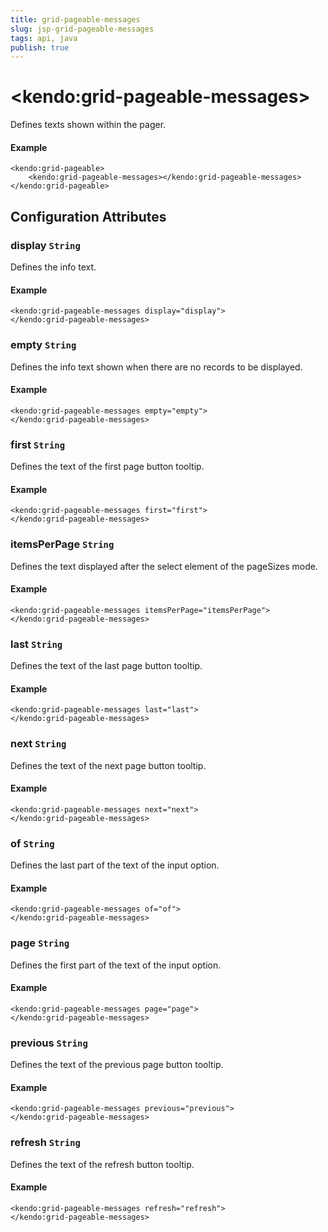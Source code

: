 ```yaml
---
title: grid-pageable-messages
slug: jsp-grid-pageable-messages
tags: api, java
publish: true
---
```


# \<kendo:grid-pageable-messages\>

Defines texts shown within the pager.

#### Example
    <kendo:grid-pageable>
        <kendo:grid-pageable-messages></kendo:grid-pageable-messages>
    </kendo:grid-pageable>

## Configuration Attributes

### display `String`

Defines the info text.

#### Example
    <kendo:grid-pageable-messages display="display">
    </kendo:grid-pageable-messages>

### empty `String`

Defines the info text shown when there are no records to be displayed.

#### Example
    <kendo:grid-pageable-messages empty="empty">
    </kendo:grid-pageable-messages>

### first `String`

Defines the text of the first page button tooltip.

#### Example
    <kendo:grid-pageable-messages first="first">
    </kendo:grid-pageable-messages>

### itemsPerPage `String`

Defines the text displayed after the select element of the pageSizes mode.

#### Example
    <kendo:grid-pageable-messages itemsPerPage="itemsPerPage">
    </kendo:grid-pageable-messages>

### last `String`

Defines the text of the last page button tooltip.

#### Example
    <kendo:grid-pageable-messages last="last">
    </kendo:grid-pageable-messages>

### next `String`

Defines the text of the next page button tooltip.

#### Example
    <kendo:grid-pageable-messages next="next">
    </kendo:grid-pageable-messages>

### of `String`

Defines the last part of the text of the input option.

#### Example
    <kendo:grid-pageable-messages of="of">
    </kendo:grid-pageable-messages>

### page `String`

Defines the first part of the text of the input option.

#### Example
    <kendo:grid-pageable-messages page="page">
    </kendo:grid-pageable-messages>

### previous `String`

Defines the text of the previous page button tooltip.

#### Example
    <kendo:grid-pageable-messages previous="previous">
    </kendo:grid-pageable-messages>

### refresh `String`

Defines the text of the refresh button tooltip.

#### Example
    <kendo:grid-pageable-messages refresh="refresh">
    </kendo:grid-pageable-messages>

